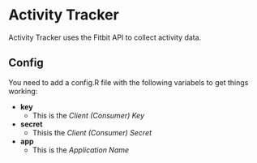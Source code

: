 # Activity Tracker

Activity Tracker uses the Fitbit API to collect activity data.  


## Config 
You need to add a config.R file with the following variabels to get things working:

* __key__
  * This is the _Client (Consumer) Key_ 
* __secret__
  * Thisis the _Client (Consumer) Secret_
* __app__
  * This is the _Application Name_